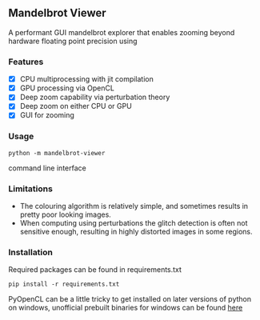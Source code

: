 ## Mandelbrot Viewer
A performant GUI mandelbrot explorer that enables zooming beyond hardware floating point precision using 

### Features
- [x] CPU multiprocessing with jit compilation
- [x] GPU processing via OpenCL
- [x] Deep zoom capability via perturbation theory
- [x] Deep zoom on either CPU or GPU
- [x] GUI for zooming
 
### Usage

    python -m mandelbrot-viewer
command line interface

### Limitations
- The colouring algorithm is relatively simple, and sometimes results in pretty poor looking images.
- When computing using perturbations the glitch detection is often not sensitive enough, resulting in highly distorted
images in some regions.


### Installation

Required packages can be found in requirements.txt

    pip install -r requirements.txt
    
PyOpenCL can be a little tricky to get installed on later versions of python on windows, unofficial prebuilt binaries for windows can be found [here](https://www.lfd.uci.edu/~gohlke/pythonlibs/#pyopencl)